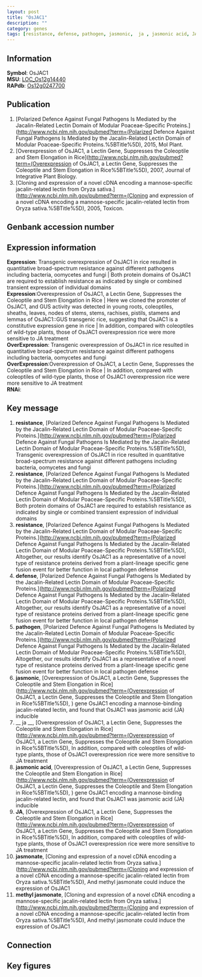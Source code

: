 ```yaml
---
layout: post
title: "OsJAC1"
description: ""
category: genes
tags: [resistance, defense, pathogen, jasmonic,  ja , jasmonic acid, JA, jasmonate, methyl jasmonate, Gene]
---
```


## Information
__Symbol__: OsJAC1  
__MSU__: [LOC_Os12g14440](http://rice.plantbiology.msu.edu/cgi-bin/ORF_infopage.cgi?orf=LOC_Os12g14440)  
__RAPdb__: [Os12g0247700](http://rapdb.dna.affrc.go.jp/viewer/gbrowse_details/irgsp1?name=Os12g0247700)  

## Publication
1. [Polarized Defence Against Fungal Pathogens Is Mediated by the Jacalin-Related Lectin Domain of Modular Poaceae-Specific Proteins.](http://www.ncbi.nlm.nih.gov/pubmed?term=(Polarized Defence Against Fungal Pathogens Is Mediated by the Jacalin-Related Lectin Domain of Modular Poaceae-Specific Proteins.%5BTitle%5D), 2015, Mol Plant.
2. [Overexpression of OsJAC1, a Lectin Gene, Suppresses the Coleoptile and Stem Elongation in Rice](http://www.ncbi.nlm.nih.gov/pubmed?term=(Overexpression of OsJAC1, a Lectin Gene, Suppresses the Coleoptile and Stem Elongation in Rice%5BTitle%5D), 2007, Journal of Integrative Plant Biology.
3. [Cloning and expression of a novel cDNA encoding a mannose-specific jacalin-related lectin from Oryza sativa.](http://www.ncbi.nlm.nih.gov/pubmed?term=(Cloning and expression of a novel cDNA encoding a mannose-specific jacalin-related lectin from Oryza sativa.%5BTitle%5D), 2005, Toxicon.

## Genbank accession number

## Expression information
__Expression__: Transgenic overexpression of OsJAC1 in rice resulted in quantitative broad-spectrum resistance against different pathogens including bacteria, oomycetes and fungi |  Both protein domains of OsJAC1 are required to establish resistance as indicated by single or combined transient expression of individual domains  
__Expression__:Overexpression of OsJAC1, a Lectin Gene, Suppresses the Coleoptile and Stem Elongation in Rice |  Here we cloned the promoter of OsJAC1, and GUS activity was detected in young roots, coleoptiles, sheaths, leaves, nodes of stems, stems, rachises, pistils, stamens and lemmas of OsJAC1::GUS transgenic rice, suggesting that OsJAC1 is a constitutive expression gene in rice |  In addition, compared with coleoptiles of wild-type plants, those of OsJAC1 overexpression rice were more sensitive to JA treatment  
__OverExpression__: Transgenic overexpression of OsJAC1 in rice resulted in quantitative broad-spectrum resistance against different pathogens including bacteria, oomycetes and fungi  
__OverExpression__:Overexpression of OsJAC1, a Lectin Gene, Suppresses the Coleoptile and Stem Elongation in Rice |  In addition, compared with coleoptiles of wild-type plants, those of OsJAC1 overexpression rice were more sensitive to JA treatment  
__RNAi__:  

## Key message
1. __resistance__, [Polarized Defence Against Fungal Pathogens Is Mediated by the Jacalin-Related Lectin Domain of Modular Poaceae-Specific Proteins.](http://www.ncbi.nlm.nih.gov/pubmed?term=(Polarized Defence Against Fungal Pathogens Is Mediated by the Jacalin-Related Lectin Domain of Modular Poaceae-Specific Proteins.%5BTitle%5D),  Transgenic overexpression of OsJAC1 in rice resulted in quantitative broad-spectrum resistance against different pathogens including bacteria, oomycetes and fungi
2. __resistance__, [Polarized Defence Against Fungal Pathogens Is Mediated by the Jacalin-Related Lectin Domain of Modular Poaceae-Specific Proteins.](http://www.ncbi.nlm.nih.gov/pubmed?term=(Polarized Defence Against Fungal Pathogens Is Mediated by the Jacalin-Related Lectin Domain of Modular Poaceae-Specific Proteins.%5BTitle%5D),  Both protein domains of OsJAC1 are required to establish resistance as indicated by single or combined transient expression of individual domains
3. __resistance__, [Polarized Defence Against Fungal Pathogens Is Mediated by the Jacalin-Related Lectin Domain of Modular Poaceae-Specific Proteins.](http://www.ncbi.nlm.nih.gov/pubmed?term=(Polarized Defence Against Fungal Pathogens Is Mediated by the Jacalin-Related Lectin Domain of Modular Poaceae-Specific Proteins.%5BTitle%5D),  Altogether, our results identify OsJAC1 as a representative of a novel type of resistance proteins derived from a plant-lineage specific gene fusion event for better function in local pathogen defense
4. __defense__, [Polarized Defence Against Fungal Pathogens Is Mediated by the Jacalin-Related Lectin Domain of Modular Poaceae-Specific Proteins.](http://www.ncbi.nlm.nih.gov/pubmed?term=(Polarized Defence Against Fungal Pathogens Is Mediated by the Jacalin-Related Lectin Domain of Modular Poaceae-Specific Proteins.%5BTitle%5D),  Altogether, our results identify OsJAC1 as a representative of a novel type of resistance proteins derived from a plant-lineage specific gene fusion event for better function in local pathogen defense
5. __pathogen__, [Polarized Defence Against Fungal Pathogens Is Mediated by the Jacalin-Related Lectin Domain of Modular Poaceae-Specific Proteins.](http://www.ncbi.nlm.nih.gov/pubmed?term=(Polarized Defence Against Fungal Pathogens Is Mediated by the Jacalin-Related Lectin Domain of Modular Poaceae-Specific Proteins.%5BTitle%5D),  Altogether, our results identify OsJAC1 as a representative of a novel type of resistance proteins derived from a plant-lineage specific gene fusion event for better function in local pathogen defense
6. __jasmonic__, [Overexpression of OsJAC1, a Lectin Gene, Suppresses the Coleoptile and Stem Elongation in Rice](http://www.ncbi.nlm.nih.gov/pubmed?term=(Overexpression of OsJAC1, a Lectin Gene, Suppresses the Coleoptile and Stem Elongation in Rice%5BTitle%5D), ) gene OsJAC1 encoding a mannose-binding jacalin-related lectin, and found that OsJAC1 was jasmonic acid (JA) inducible
7. __ ja __, [Overexpression of OsJAC1, a Lectin Gene, Suppresses the Coleoptile and Stem Elongation in Rice](http://www.ncbi.nlm.nih.gov/pubmed?term=(Overexpression of OsJAC1, a Lectin Gene, Suppresses the Coleoptile and Stem Elongation in Rice%5BTitle%5D),  In addition, compared with coleoptiles of wild-type plants, those of OsJAC1 overexpression rice were more sensitive to JA treatment
8. __jasmonic acid__, [Overexpression of OsJAC1, a Lectin Gene, Suppresses the Coleoptile and Stem Elongation in Rice](http://www.ncbi.nlm.nih.gov/pubmed?term=(Overexpression of OsJAC1, a Lectin Gene, Suppresses the Coleoptile and Stem Elongation in Rice%5BTitle%5D), ) gene OsJAC1 encoding a mannose-binding jacalin-related lectin, and found that OsJAC1 was jasmonic acid (JA) inducible
9. __JA__, [Overexpression of OsJAC1, a Lectin Gene, Suppresses the Coleoptile and Stem Elongation in Rice](http://www.ncbi.nlm.nih.gov/pubmed?term=(Overexpression of OsJAC1, a Lectin Gene, Suppresses the Coleoptile and Stem Elongation in Rice%5BTitle%5D),  In addition, compared with coleoptiles of wild-type plants, those of OsJAC1 overexpression rice were more sensitive to JA treatment
10. __jasmonate__, [Cloning and expression of a novel cDNA encoding a mannose-specific jacalin-related lectin from Oryza sativa.](http://www.ncbi.nlm.nih.gov/pubmed?term=(Cloning and expression of a novel cDNA encoding a mannose-specific jacalin-related lectin from Oryza sativa.%5BTitle%5D),  And methyl jasmonate could induce the expression of OsJAC1
11. __methyl jasmonate__, [Cloning and expression of a novel cDNA encoding a mannose-specific jacalin-related lectin from Oryza sativa.](http://www.ncbi.nlm.nih.gov/pubmed?term=(Cloning and expression of a novel cDNA encoding a mannose-specific jacalin-related lectin from Oryza sativa.%5BTitle%5D),  And methyl jasmonate could induce the expression of OsJAC1

## Connection

## Key figures


